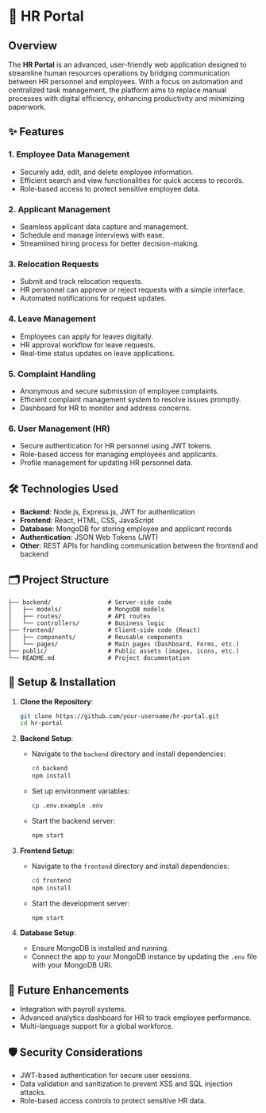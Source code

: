 
# 🏢 HR Portal

## Overview
The **HR Portal** is an advanced, user-friendly web application designed to streamline human resources operations by bridging communication between HR personnel and employees. With a focus on automation and centralized task management, the platform aims to replace manual processes with digital efficiency, enhancing productivity and minimizing paperwork.

## ✨ Features

### 1. Employee Data Management
- Securely add, edit, and delete employee information.
- Efficient search and view functionalities for quick access to records.
- Role-based access to protect sensitive employee data.

### 2. Applicant Management
- Seamless applicant data capture and management.
- Schedule and manage interviews with ease.
- Streamlined hiring process for better decision-making.

### 3. Relocation Requests
- Submit and track relocation requests.
- HR personnel can approve or reject requests with a simple interface.
- Automated notifications for request updates.

### 4. Leave Management
- Employees can apply for leaves digitally.
- HR approval workflow for leave requests.
- Real-time status updates on leave applications.

### 5. Complaint Handling
- Anonymous and secure submission of employee complaints.
- Efficient complaint management system to resolve issues promptly.
- Dashboard for HR to monitor and address concerns.

### 6. User Management (HR)
- Secure authentication for HR personnel using JWT tokens.
- Role-based access for managing employees and applicants.
- Profile management for updating HR personnel data.

## 🛠️ Technologies Used

- **Backend**: Node.js, Express.js, JWT for authentication
- **Frontend**: React, HTML, CSS, JavaScript
- **Database**: MongoDB for storing employee and applicant records
- **Authentication**: JSON Web Tokens (JWT)
- **Other**: REST APIs for handling communication between the frontend and backend

## 🗂 Project Structure

```plaintext
├── backend/                # Server-side code
│   ├── models/             # MongoDB models
│   ├── routes/             # API routes
│   └── controllers/        # Business logic
├── frontend/               # Client-side code (React)
│   ├── components/         # Reusable components
│   └── pages/              # Main pages (Dashboard, Forms, etc.)
├── public/                 # Public assets (images, icons, etc.)
└── README.md               # Project documentation
```

## 🚀 Setup & Installation

1. **Clone the Repository**:
   ```bash
   git clone https://github.com/your-username/hr-portal.git
   cd hr-portal
   ```

2. **Backend Setup**:
   - Navigate to the `backend` directory and install dependencies:
     ```bash
     cd backend
     npm install
     ```
   - Set up environment variables:
     ```bash
     cp .env.example .env
     ```
   - Start the backend server:
     ```bash
     npm start
     ```

3. **Frontend Setup**:
   - Navigate to the `frontend` directory and install dependencies:
     ```bash
     cd frontend
     npm install
     ```
   - Start the development server:
     ```bash
     npm start
     ```

4. **Database Setup**:
   - Ensure MongoDB is installed and running.
   - Connect the app to your MongoDB instance by updating the `.env` file with your MongoDB URI.

## 🎯 Future Enhancements

- Integration with payroll systems.
- Advanced analytics dashboard for HR to track employee performance.
- Multi-language support for a global workforce.

## 🛡 Security Considerations

- JWT-based authentication for secure user sessions.
- Data validation and sanitization to prevent XSS and SQL injection attacks.
- Role-based access controls to protect sensitive HR data.
